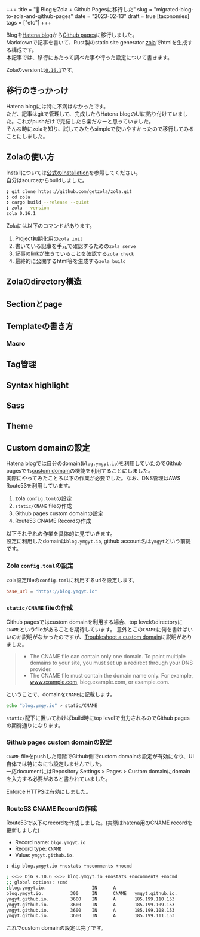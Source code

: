 +++
title = "🚛 BlogをZola + Github Pagesに移行した"
slug = "migrated-blog-to-zola-and-github-pages"
date = "2023-02-13"
draft = true
[taxonomies]
tags = ["etc"]
+++

Blogを[Hatena blog](https://hatenablog.com/)から[Github pages](https://docs.github.com/en/pages)に移行しました。  
Markdownで記事を書いて、Rust製のstatic site generator [zola](https://github.com/getzola/zola)でhtmlを生成する構成です。  
本記事では、移行にあたって調べた事や行った設定について書きます。  

Zolaのversionは[`0.16.1`](https://github.com/getzola/zola/releases/tag/v0.16.1)です。

## 移行のきっかっけ

Hatena blogには特に不満はなかったです。  
ただ、記事はgitで管理して、完成したらHatena blogのUIに貼り付けていました。これがpushだけで完結したら楽だなーと思っていました。  
そんな時にzolaを知り、試してみたらsimpleで使いやすかったので移行してみることにしました。

## Zolaの使い方

Installについては[公式のInstallation](https://www.getzola.org/documentation/getting-started/installation/)を参照してください。  
自分はsourceからbuildしました。  

```sh
❯ git clone https://github.com/getzola/zola.git
❯ cd zola
❯ cargo build --release --quiet
❯ zola --version
zola 0.16.1
```

Zolaには以下のコマンドがあります。  

1. Project初期化用の`zola init`
1. 書いている記事を手元で確認するための`zola serve`
1. 記事のlinkが生きていることを確認する`zola check`
1. 最終的に公開するhtml等を生成する`zola build`

## Zolaのdirectory構造

## Sectionとpage

## Templateの書き方

### Macro

## Tag管理

## Syntax highlight

## Sass

## Theme



## Custom domainの設定

Hatena blogでは自分のdomain(`blog.ymgyt.io`)を利用していたのでGithub pagesでも[custom domain](https://docs.github.com/en/pages/configuring-a-custom-domain-for-your-github-pages-site/managing-a-custom-domain-for-your-github-pages-site)の機能を利用することにしました。  
実際にやってみたことろ以下の作業が必要でした。なお、DNS管理はAWS Route53を利用しています。 

1. zola `config.toml`の設定
1. `static/CNAME` fileの作成
1. Github pages custom domainの設定
1. Route53 CNAME Recordの作成

以下それぞれの作業を具体的に見ていきます。  
設定に利用したdomainは`blog.ymgyt.io`, github account名は`ymgyt`という前提です。

### Zola `config.toml`の設定

zola設定fileの`config.toml`に利用するurlを設定します。  

```toml
base_url = "https://blog.ymgyt.io"
```

### `static/CNAME` fileの作成  

Github pagesではcustom domainを利用する場合、top levelのdirectoryに`CNAME`というfileがあることを期待しています。 
意外とこの`CNAME`に何を書けばいいのか説明がなかったのですが、[Troubleshoot a custom domain](https://docs.github.com/en/pages/configuring-a-custom-domain-for-your-github-pages-site/troubleshooting-custom-domains-and-github-pages#cname-errors)に説明がありました。

> * The CNAME file can contain only one domain. To point multiple domains to your site, you must set up a redirect through your DNS provider.
> * The CNAME file must contain the domain name only. For example, www.example.com, blog.example.com, or example.com.

ということで、domainを`CNAME`に記載します。  

```sh
echo "blog.ymgy.io" > static/CNAME
```

`static/`配下に置いておけばbuild時にtop levelで出力されるのでGithub pagesの期待通りになります。


### Github pages custom domainの設定

`CNAME` fileをpushした段階でGithub側でcustom domainの設定が有効になり、UI自体では特になにも設定しませんでした。  
一応documentにはRepository Settings > Pages > Custom domainにdomainを入力する必要があると書かれていました。

Enforce HTTPSは有効にしました。

### Route53 CNAME Recordの作成

Route53で以下のrecordを作成しました。(実際はhatena用のCNAME recordを更新しました)  

* Record name: `blgo.ymgyt.io`
* Record type: `CNAME`
* Value: `ymgyt.github.io.`

```sh
❯ dig blog.ymgyt.io +nostats +nocomments +nocmd

; <<>> DiG 9.10.6 <<>> blog.ymgyt.io +nostats +nocomments +nocmd
;; global options: +cmd
;blog.ymgyt.io.                 IN      A
blog.ymgyt.io.          300     IN      CNAME   ymgyt.github.io.
ymgyt.github.io.        3600    IN      A       185.199.110.153
ymgyt.github.io.        3600    IN      A       185.199.109.153
ymgyt.github.io.        3600    IN      A       185.199.108.153
ymgyt.github.io.        3600    IN      A       185.199.111.153
```

これでcustom domainの設定は完了です。
